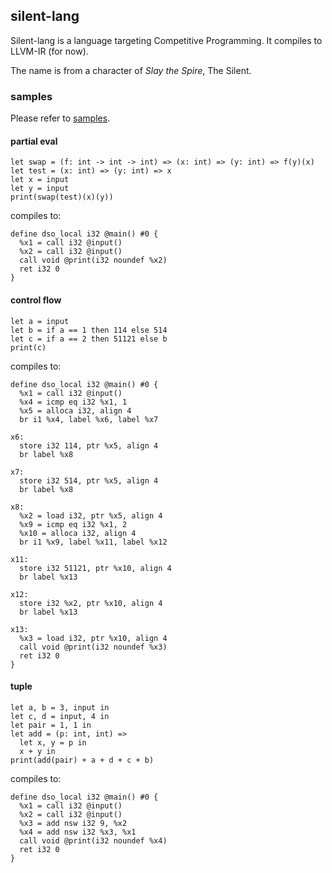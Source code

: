 ## silent-lang

Silent-lang is a language targeting Competitive Programming. It compiles to LLVM-IR (for now).

The name is from a character of *Slay the Spire*, The Silent.

### samples

Please refer to [samples](sample/).

#### partial eval

```
let swap = (f: int -> int -> int) => (x: int) => (y: int) => f(y)(x)
let test = (x: int) => (y: int) => x
let x = input
let y = input
print(swap(test)(x)(y))
```

compiles to:

```
define dso_local i32 @main() #0 {
  %x1 = call i32 @input()
  %x2 = call i32 @input()
  call void @print(i32 noundef %x2)
  ret i32 0
}
```

#### control flow

```
let a = input
let b = if a == 1 then 114 else 514
let c = if a == 2 then 51121 else b
print(c)
```

compiles to:

```
define dso_local i32 @main() #0 {
  %x1 = call i32 @input()
  %x4 = icmp eq i32 %x1, 1
  %x5 = alloca i32, align 4
  br i1 %x4, label %x6, label %x7

x6:
  store i32 114, ptr %x5, align 4
  br label %x8

x7:
  store i32 514, ptr %x5, align 4
  br label %x8

x8:
  %x2 = load i32, ptr %x5, align 4
  %x9 = icmp eq i32 %x1, 2
  %x10 = alloca i32, align 4
  br i1 %x9, label %x11, label %x12

x11:
  store i32 51121, ptr %x10, align 4
  br label %x13

x12:
  store i32 %x2, ptr %x10, align 4
  br label %x13

x13:
  %x3 = load i32, ptr %x10, align 4
  call void @print(i32 noundef %x3)
  ret i32 0
}
```

#### tuple

```
let a, b = 3, input in
let c, d = input, 4 in
let pair = 1, 1 in
let add = (p: int, int) =>
  let x, y = p in
  x + y in
print(add(pair) + a + d + c + b)
```

compiles to:

```
define dso_local i32 @main() #0 {
  %x1 = call i32 @input()
  %x2 = call i32 @input()
  %x3 = add nsw i32 9, %x2
  %x4 = add nsw i32 %x3, %x1
  call void @print(i32 noundef %x4)
  ret i32 0
}
```
